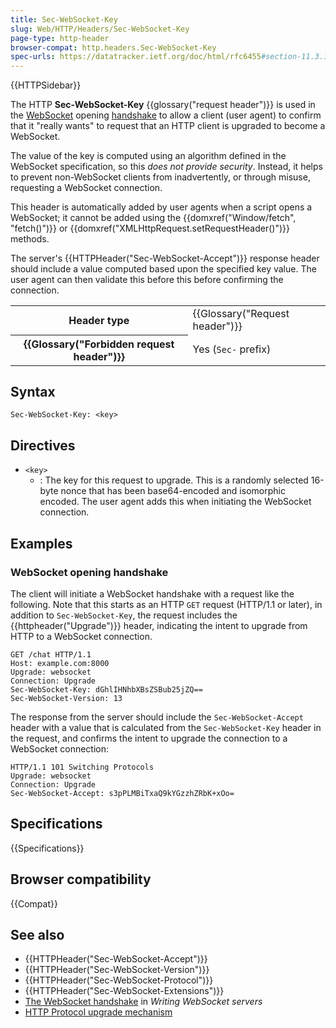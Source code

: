 ```yaml
---
title: Sec-WebSocket-Key
slug: Web/HTTP/Headers/Sec-WebSocket-Key
page-type: http-header
browser-compat: http.headers.Sec-WebSocket-Key
spec-urls: https://datatracker.ietf.org/doc/html/rfc6455#section-11.3.1
---
```


{{HTTPSidebar}}

The HTTP **Sec-WebSocket-Key** {{glossary("request header")}} is used in the [WebSocket](/en-US/docs/Web/API/WebSockets_API) opening [handshake](/en-US/docs/Web/API/WebSockets_API/Writing_WebSocket_servers#the_websocket_handshake) to allow a client (user agent) to confirm that it "really wants" to request that an HTTP client is upgraded to become a WebSocket.

The value of the key is computed using an algorithm defined in the WebSocket specification, so this _does not provide security_.
Instead, it helps to prevent non-WebSocket clients from inadvertently, or through misuse, requesting a WebSocket connection.

This header is automatically added by user agents when a script opens a WebSocket; it cannot be added using the {{domxref("Window/fetch", "fetch()")}} or {{domxref("XMLHttpRequest.setRequestHeader()")}} methods.

The server's {{HTTPHeader("Sec-WebSocket-Accept")}} response header should include a value computed based upon the specified key value.
The user agent can then validate this before this before confirming the connection.

<table class="properties">
  <tbody>
    <tr>
      <th scope="row">Header type</th>
      <td>{{Glossary("Request header")}}</td>
    </tr>
    <tr>
      <th scope="row">{{Glossary("Forbidden request header")}}</th>
      <td>Yes (<code>Sec-</code> prefix)</td>
    </tr>
  </tbody>
</table>

## Syntax

```http
Sec-WebSocket-Key: <key>
```

## Directives

- `<key>`
  - : The key for this request to upgrade.
    This is a randomly selected 16-byte nonce that has been base64-encoded and isomorphic encoded.
    The user agent adds this when initiating the WebSocket connection.

## Examples

### WebSocket opening handshake

The client will initiate a WebSocket handshake with a request like the following.
Note that this starts as an HTTP `GET` request (HTTP/1.1 or later), in addition to `Sec-WebSocket-Key`, the request includes the {{httpheader("Upgrade")}} header, indicating the intent to upgrade from HTTP to a WebSocket connection.

```http
GET /chat HTTP/1.1
Host: example.com:8000
Upgrade: websocket
Connection: Upgrade
Sec-WebSocket-Key: dGhlIHNhbXBsZSBub25jZQ==
Sec-WebSocket-Version: 13
```

The response from the server should include the `Sec-WebSocket-Accept` header with a value that is calculated from the `Sec-WebSocket-Key` header in the request, and confirms the intent to upgrade the connection to a WebSocket connection:

```http
HTTP/1.1 101 Switching Protocols
Upgrade: websocket
Connection: Upgrade
Sec-WebSocket-Accept: s3pPLMBiTxaQ9kYGzzhZRbK+xOo=
```

## Specifications

{{Specifications}}

## Browser compatibility

{{Compat}}

## See also

- {{HTTPHeader("Sec-WebSocket-Accept")}}
- {{HTTPHeader("Sec-WebSocket-Version")}}
- {{HTTPHeader("Sec-WebSocket-Protocol")}}
- {{HTTPHeader("Sec-WebSocket-Extensions")}}
- [The WebSocket handshake](/en-US/docs/Web/API/WebSockets_API/Writing_WebSocket_servers#the_websocket_handshake) in _Writing WebSocket servers_
- [HTTP Protocol upgrade mechanism](/en-US/docs/Web/HTTP/Guides/Protocol_upgrade_mechanism)
